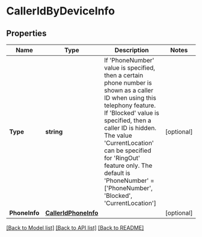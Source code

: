 # CallerIdByDeviceInfo

## Properties
Name | Type | Description | Notes
------------ | ------------- | ------------- | -------------
**Type** | **string** | If &#39;PhoneNumber&#39; value is specified, then a certain phone number is shown as a caller ID when using this telephony feature. If &#39;Blocked&#39; value is specified, then a caller ID is hidden. The value &#39;CurrentLocation&#39; can be specified for &#39;RingOut&#39; feature only. The default is &#39;PhoneNumber&#39; &#x3D; [&#39;PhoneNumber&#39;, &#39;Blocked&#39;, &#39;CurrentLocation&#39;] | [optional] 
**PhoneInfo** | [**CallerIdPhoneInfo**](CallerIdPhoneInfo.md) |  | [optional] 

[[Back to Model list]](../README.md#documentation-for-models) [[Back to API list]](../README.md#documentation-for-api-endpoints) [[Back to README]](../README.md)


